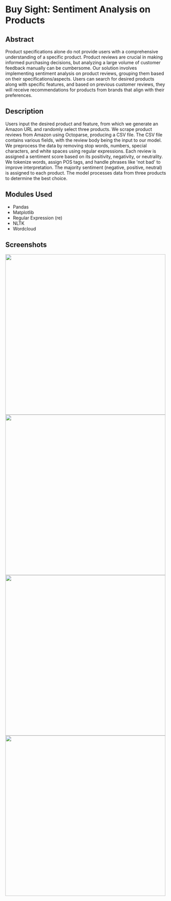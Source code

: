 # Buy Sight: Sentiment Analysis on Products

## Abstract

Product specifications alone do not provide users with a comprehensive understanding of a specific product. Product reviews are crucial in making informed purchasing decisions, but analyzing a large volume of customer feedback manually can be cumbersome. Our solution involves implementing sentiment analysis on product reviews, grouping them based on their specifications/aspects. Users can search for desired products along with specific features, and based on previous customer reviews, they will receive recommendations for products from brands that align with their preferences.

## Description

Users input the desired product and feature, from which we generate an Amazon URL and randomly select three products. We scrape product reviews from Amazon using Octoparse, producing a CSV file. The CSV file contains various fields, with the review body being the input to our model. We preprocess the data by removing stop words, numbers, special characters, and white spaces using regular expressions. Each review is assigned a sentiment score based on its positivity, negativity, or neutrality. We tokenize words, assign POS tags, and handle phrases like 'not bad' to improve interpretation. The majority sentiment (negative, positive, neutral) is assigned to each product. The model processes data from three products to determine the best choice.

## Modules Used

- Pandas
- Matplotlib
- Regular Expression (re)
- NLTK
- Wordcloud

## Screenshots

<img src="https://github.com/nirmaljoji/BuySight/assets/40449660/3c67913d-8008-4734-8c3f-8770a1d33c2c" width="500" />

<img src="https://github.com/nirmaljoji/BuySight/assets/40449660/80d92ee2-4759-4a90-9637-43a84a9a64b9" width="500" />

<img src="https://github.com/nirmaljoji/BuySight/assets/40449660/657e34a1-6d4a-4526-ac29-4b727b4473cf" width="500" />

<img src="https://github.com/nirmaljoji/BuySight/assets/40449660/efe003e9-c4f8-446f-8a1e-47f035f13b1f" width="500" />

